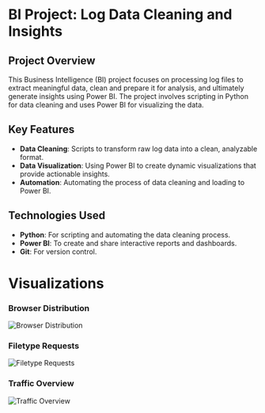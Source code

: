# BI Project: Log Data Cleaning and Insights

## Project Overview
This Business Intelligence (BI) project focuses on processing log files to extract meaningful data, clean and prepare it for analysis, and ultimately generate insights using Power BI. The project involves scripting in Python for data cleaning and uses Power BI for visualizing the data.

## Key Features
- **Data Cleaning**: Scripts to transform raw log data into a clean, analyzable format.
- **Data Visualization**: Using Power BI to create dynamic visualizations that provide actionable insights.
- **Automation**: Automating the process of data cleaning and loading to Power BI.

## Technologies Used
- **Python**: For scripting and automating the data cleaning process.
- **Power BI**: To create and share interactive reports and dashboards.
- **Git**: For version control.

# Visualizations

### Browser Distribution
![Browser Distribution](https://github.com/YourGitHubUsername/RepositoryName/blob/master/docs/Screenshots/browser_distribution.png)

### Filetype Requests
![Filetype Requests](https://github.com/YourGitHubUsername/RepositoryName/blob/master/docs/Screenshots/filetype_requests.png)

### Traffic Overview
![Traffic Overview](https://github.com/YourGitHubUsername/RepositoryName/blob/master/docs/Screenshots/traffic_overview.png)
